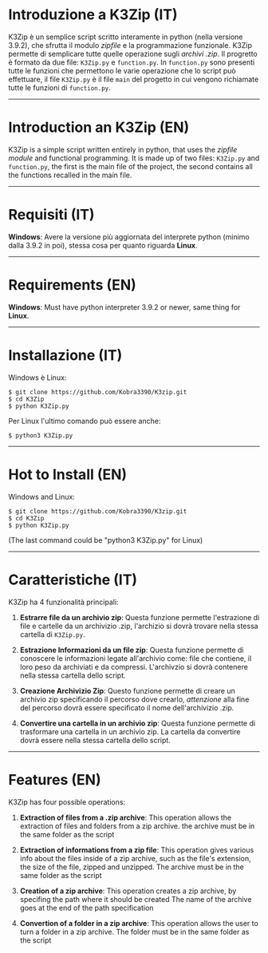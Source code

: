# Introduzione a K3Zip (IT)
K3Zip è un semplice script scritto interamente in python (nella versione 3.9.2), che sfrutta il modulo *zipfile* e la programmazione funzionale. K3Zip permette di semplicare tutte quelle operazione sugli *archivi .zip*.
Il progretto è formato da due file: 
`K3Zip.py` e `function.py`. In `function.py` sono presenti tutte le funzioni che permettono le varie operazione che lo script può effettuare, il file `K3Zip.py` è il file `main` del progetto in cui vengono richiamate tutte le funzioni di `function.py`. 

---
# Introduction an K3Zip (EN) 
K3Zip is a simple script written entirely in python, that uses the *zipfile module* and functional programming. It is made up of two files: `K3Zip.py` and `function.py`, the first is the main file of the project, the second contains all the functions recalled in the main file. 

---
# Requisiti (IT)
__Windows__: Avere la versione più aggiornata del interprete python (minimo dalla 3.9.2 in poi), stessa cosa per quanto riguarda __Linux__.

---
# Requirements (EN)
__Windows__: Must have python interpreter 3.9.2 or newer, same thing for __Linux__.

---
# Installazione (IT)
Windows è Linux: 
```
$ git clone https://github.com/Kobra3390/K3zip.git
$ cd K3Zip
$ python K3Zip.py 
```
Per Linux l'ultimo comando può essere anche:
```
$ python3 K3Zip.py
```

---
# Hot to Install (EN)
Windows and Linux:
```
$ git clone https://github.com/Kobra3390/K3zip.git
$ cd K3Zip
$ python K3Zip.py 
```
(The last command could be "python3 K3Zip.py" for Linux)

---
# Caratteristiche (IT)
K3Zip ha 4 funzionalità principali:

1. __Estrarre file da un archivio zip__: Questa funzione permette l'estrazione di file e cartelle da un archivizio .zip, l'archizio si dovrà trovare nella stessa cartella di `K3Zip.py`.

1. __Estrazione Informazioni da un file zip__: Questa funzione permette di conoscere le informazioni legate all'archivio come: file che contiene, il loro peso da archiviati e da compressi. L'archivzio si dovrà contenere nella stessa cartella dello script.

1. __Creazione Archivizio Zip__: Questo funzione permette di creare un archivio zip specificando il percorso dove crearlo, *attenzione* alla fine del percorso dovrà essere specificato il nome dell'archivizio .zip.

1. __Convertire una cartella in un archivio zip__: Questa funzione permette di trasformare una cartella in un archivio zip. La cartella da convertire dovrà essere nella stessa cartella dello script.

---
# Features (EN)
K3Zip has four possible operations:

1. __Extraction of files from a .zip archive__: This operation allows the extraction of files and folders from a zip archive. the archive must be in the same folder as the script

1. __Extraction of informations from a zip file__: This operation gives various info about the files inside of a zip archive, such as the file's extension, the size of the file, zipped and unzipped. The archive must be in the same folder as the script

1. __Creation of a zip archive__: This operation creates a zip archive, by specifing the path where it should be created The name of the archive goes at the end of the path specification

1. __Convertion of a folder in a zip archive__: This operation allows the user to turn a folder in a zip archive. The folder must be in the same folder as the script